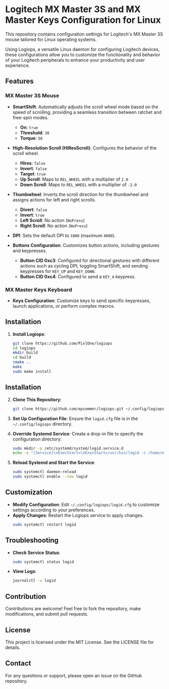 # Logitech MX Master 3S and MX Master Keys Configuration for Linux

This repository contains configuration settings for Logitech's MX Master 3S mouse tailored for Linux operating systems. 

Using Logiops, a versatile Linux daemon for configuring Logitech devices, these configurations allow you to customize the functionality and behavior of your Logitech peripherals to enhance your productivity and user experience.

## Features

### MX Master 3S Mouse

- **SmartShift**: Automatically adjusts the scroll wheel mode based on the speed of scrolling, providing a seamless transition between ratchet and free-spin modes.
  - **On**: `true`
  - **Threshold**: `30`
  - **Torque**: `50`

- **High-Resolution Scroll (HiResScroll)**: Configures the behavior of the scroll wheel.
  - **Hires**: `false`
  - **Invert**: `false`
  - **Target**: `true`
  - **Up Scroll**: Maps to `REL_WHEEL` with a multiplier of `2.0`
  - **Down Scroll**: Maps to `REL_WHEEL` with a multiplier of `-2.0`

- **Thumbwheel**: Inverts the scroll direction for the thumbwheel and assigns actions for left and right scrolls.
  - **Divert**: `false`
  - **Invert**: `true`
  - **Left Scroll**: No action (`NoPress`)
  - **Right Scroll**: No action (`NoPress`)

- **DPI**: Sets the default DPI to `1800` (maximum `4000`).

- **Buttons Configuration**: Customizes button actions, including gestures and keypresses.
  - **Button CID 0xc3**: Configured for directional gestures with different actions such as cycling DPI, toggling SmartShift, and sending keypresses for `KEY_UP` and `KEY_DOWN`.
  - **Button CID 0xc4**: Configured to send a `KEY_A` keypress.

### MX Master Keys Keyboard

- **Keys Configuration**: Customize keys to send specific keypresses, launch applications, or perform complex macros.

## Installation

1. **Install Logiops**:
   ```sh
   git clone https://github.com/PixlOne/logiops
   cd logiops
   mkdir build
   cd build
   cmake ..
   make
   sudo make install

## Installation

2. **Clone This Repository**:
    ```sh
    git clone https://github.com/epsommer/logiops.git ~/.config/logiops
    ```

3. **Set Up Configuration File**:
    Ensure the `logid.cfg` file is in the `~/.config/logiops` directory.

4. **Override Systemd Service**:
    Create a drop-in file to specify the configuration directory:
    ```sh
    sudo mkdir -p /etc/systemd/system/logid.service.d
    echo -e "[Service]\nExecStart=\nExecStart=/usr/bin/logid -c /home/epsommer/.config/logiops/logid.cfg" | sudo tee /etc/systemd/system/logid.service.d/override.conf
    ```

5. **Reload Systemd and Start the Service**:
    ```sh
    sudo systemctl daemon-reload
    sudo systemctl enable --now logid
    ```

## Customization

- **Modify Configuration**: Edit `~/.config/logiops/logid.cfg` to customize settings according to your preferences.
- **Apply Changes**: Restart the Logiops service to apply changes.
    ```sh
    sudo systemctl restart logid
    ```

## Troubleshooting

- **Check Service Status**:
    ```sh
    sudo systemctl status logid
    ```

- **View Logs**:
    ```sh
    journalctl -u logid
    ```

## Contribution

Contributions are welcome! Feel free to fork the repository, make modifications, and submit pull requests.

## License

This project is licensed under the MIT License. See the LICENSE file for details.

## Contact

For any questions or support, please open an issue on the GitHub repository.
